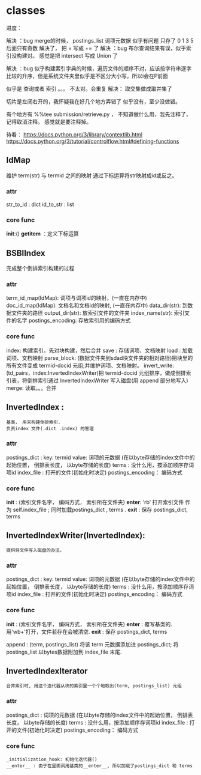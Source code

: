 
<!-- markdownlint-disable MD024 -->
# classes

进度：

解决 ：bug merge的时候， 
    postings_list 词项元数据 似乎有问题
    只存了 0 1  3  5 后面只有奇数
    解决了， 把 = 写成 += 了
解决 ：bug 布尔查询结果有误，似乎索引没构建对。
    感觉是把 intersect 写成 Union 了


解决 ：bug 似乎构建索引字典的时候，遍历文件的顺序不对，应该按字符串逐字比较的升序，但是系统文件夹里似乎是不区分大小写，所以i会在P前面


似乎是 查询或者 索引 。。。 不太对。会重复
    解决： 取交集做成取并集了

切片是左闭右开的，我怀疑我在好几个地方弄错了
    似乎没有，至少没做错。

有个地方有 %%tee submission/retrieve.py ， 不知道做什么用，我先注释了，记得取消注释。
    感觉就是要注释掉。




待看：
    https://docs.python.org/3/library/contextlib.html
    https://docs.python.org/3/tutorial/controlflow.html#defining-functions


## IdMap 

维护 term(str) 与 termid 之间的映射
通过下标运算将str映射成id或反之。

### attr

str_to_id : dict
id_to_str : list

### core func

__init__:()
__getitem__ ：定义下标运算

## BSBIIndex

完成整个倒排索引构建的过程

### attr

term_id_map(IdMap): 词项与词项id的映射，(一直在内存中)
doc_id_map(IdMap): 文档名和文档id的映射, (一直在内存中)
data_dir(str): 到数据文件夹的路径
output_dir(str): 放索引文件的文件夹
index_name(str): 索引文件的名字
postings_encoding: 存放索引用的编码方式  

### core func 

index: 
    构建索引。先对块构建，然后合并
save : 
    存储词项、文档映射
load : 
    加载词项、文档映射
parse_block: 
    (数据文件夹到sdad块文件夹的相对路径)把块里的所有文件变成 termid-docid 元组;并维护词项、文档映射。
invert_write: 
    (td_pairs，index:InvertedIndexWriter)把 termid-docid 元组排序，做成倒排索引表，将倒排索引通过 InvertedIndexWriter 写入磁盘(用 append 部分地写入)
merge: 
    读取。。。合并

## InvertedIndex : 

    基类， 用来构建倒排索引.
    负责index 文件(.dict .index) 的管理

### attr

postings_dict : 
    key: termid
    value: 词项的元数据
    (在以byte存储的index文件中的起始位置，
    倒排表长度，
    以byte存储的长度)
terms : 
    没什么用，按添加顺序存词项id
index_file : 
    打开的文件(初始化时决定)
postings_encoding：
    编码方式

### core func

__init__ : 
    (索引文件名字， 编码方式， 索引所在文件夹)
__enter__: 
    ‘rb’ 打开索引文件 作为 self.index_file ;
        同时加载postings_dict , terms . 
__exit__ : 
    保存 postings_dict, terms

## InvertedIndexWriter(InvertedIndex): 

    提供将文件写入磁盘的办法。

### attr

postings_dict : 
    key: termid
    value: 词项的元数据
    (在以byte存储的index文件中的起始位置，
    倒排表长度，
    以byte存储的长度)
terms : 
    没什么用，按添加顺序存词项id
index_file : 
    打开的文件(初始化时决定)
postings_encoding：
    编码方式


### core func

__init__ : 
    (索引文件名字， 编码方式， 索引所在文件夹)
__enter__ :
    覆写基类的. 用'wb+'打开，文件若存在会被清空.
__exit__ : 
    保存 postings_dict, terms

append : 
    (term, postings_list) 将该 term 元数据添加进 postings_dict; 将 postings_list 以bytes数据附加到 index_file 末尾.


## InvertedIndexIterator 

    合并索引时, 用这个迭代器从块的索引里一个个地取出(term, postings_list) 元组

### attr

postings_dict : 
    词项的元数据
    (在以byte存储的index文件中的起始位置，
    倒排表长度，
    以byte存储的长度)
terms : 
    没什么用，按添加顺序存词项id
index_file : 
    打开的文件(初始化时决定)
postings_encoding：
    编码方式

### core func

    _initialization_hook: 初始化迭代器()
    __enter__ : 由于在里面调用基类的__enter__, 所以加载了postings_dict 和 terms




<!-- markdownlint-enable MD024 -->